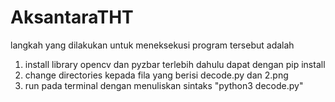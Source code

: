 # AksantaraTHT

langkah yang dilakukan untuk meneksekusi program tersebut adalah 
1. install library opencv dan pyzbar terlebih dahulu dapat dengan pip install
2. change directories kepada fila yang berisi decode.py dan 2.png
3. run pada terminal dengan menuliskan sintaks "python3 decode.py"
